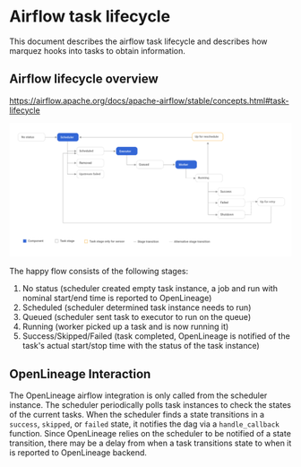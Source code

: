 <!-- SPDX-License-Identifier: Apache-2.0 -->

# Airflow task lifecycle

This document describes the airflow task lifecycle and describes how marquez hooks into tasks to obtain information.

## Airflow lifecycle overview
https://airflow.apache.org/docs/apache-airflow/stable/concepts.html#task-lifecycle

![](task_lifecycle_diagram.png)

The happy flow consists of the following stages:
1. No status (scheduler created empty task instance, a job and run with nominal start/end time is reported to OpenLineage)
2. Scheduled (scheduler determined task instance needs to run)
3. Queued (scheduler sent task to executor to run on the queue)
4. Running (worker picked up a task and is now running it)
5. Success/Skipped/Failed (task completed, OpenLineage is notified of the task's actual start/stop time with the status of the task instance)

## OpenLineage Interaction
The OpenLineage airflow integration is only called from the scheduler instance. The scheduler periodically polls task instances to check the states of the current tasks. When the scheduler finds a state transitions in a `success`, `skipped`, or `failed` state, it notifies the dag via a `handle_callback` function. 
Since OpenLineage relies on the scheduler to be notified of a state transition, there may be a delay from when a task transitions state to when it is reported to OpenLineage backend.
